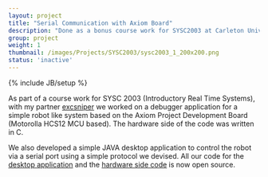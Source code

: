 ```yaml
---
layout: project
title: "Serial Communication with Axiom Board"
description: "Done as a bonus course work for SYSC2003 at Carleton University"
group: project
weight: 1
thumbnail: /images/Projects/SYSC2003/sysc2003_1_200x200.png
status: 'inactive'
---
```

{% include JB/setup %}


As part of a course work for SYSC 2003 (Introductory Real Time Systems),
with my partner <a href='https://github.com/excsniper'> excsniper</a>
we worked on a debugger application for a simple robot like system based
on the Axiom Project Development Board (Motorolla HCS12 MCU based).
The hardware side of the code was written in C.

We also developed a simple JAVA desktop application
to control the robot via a serial port using a simple protocol we devised.
All our code for the  <a href='https://bitbucket.org/hackam/sysc-2003-robot-debugger'>
desktop application</a> and the <a href='https://bitbucket.org/hackam/sysc2003/src/86e46dfb2d2eff768651648d95f8fc09e9941b4e/?at=assign5'>
hardware side code</a>  is now open source.
